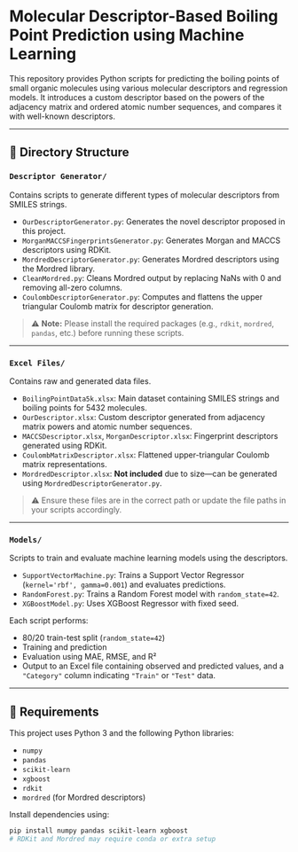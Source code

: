 # Molecular Descriptor-Based Boiling Point Prediction using Machine Learning

This repository provides Python scripts for predicting the boiling points of small organic molecules using various molecular descriptors and regression models. It introduces a custom descriptor based on the powers of the adjacency matrix and ordered atomic number sequences, and compares it with well-known descriptors.

---

## 📁 Directory Structure

### `Descriptor Generator/`
Contains scripts to generate different types of molecular descriptors from SMILES strings.

- `OurDescriptorGenerator.py`: Generates the novel descriptor proposed in this project.
- `MorganMACCSFingerprintsGenerator.py`: Generates Morgan and MACCS descriptors using RDKit.
- `MordredDescriptorGenerator.py`: Generates Mordred descriptors using the Mordred library.
- `CleanMordred.py`: Cleans Mordred output by replacing NaNs with 0 and removing all-zero columns.
- `CoulombDescriptorGenerator.py`: Computes and flattens the upper triangular Coulomb matrix for descriptor generation.

> ⚠️ **Note:** Please install the required packages (e.g., `rdkit`, `mordred`, `pandas`, etc.) before running these scripts.

---

### `Excel Files/`
Contains raw and generated data files.

- `BoilingPointData5k.xlsx`: Main dataset containing SMILES strings and boiling points for 5432 molecules.
- `OurDescriptor.xlsx`: Custom descriptor generated from adjacency matrix powers and atomic number sequences.
- `MACCSDescriptor.xlsx`, `MorganDescriptor.xlsx`: Fingerprint descriptors generated using RDKit.
- `CoulombMatrixDescriptor.xlsx`: Flattened upper-triangular Coulomb matrix representations.
- `MordredDescriptor.xlsx`: **Not included** due to size—can be generated using `MordredDescriptorGenerator.py`.

> ⚠️ Ensure these files are in the correct path or update the file paths in your scripts accordingly.

---

### `Models/`
Scripts to train and evaluate machine learning models using the descriptors.

- `SupportVectorMachine.py`: Trains a Support Vector Regressor (`kernel='rbf', gamma=0.001`) and evaluates predictions.
- `RandomForest.py`: Trains a Random Forest model with `random_state=42`.
- `XGBoostModel.py`: Uses XGBoost Regressor with fixed seed.

Each script performs:
- 80/20 train-test split (`random_state=42`)
- Training and prediction
- Evaluation using MAE, RMSE, and R²
- Output to an Excel file containing observed and predicted values, and a `"Category"` column indicating `"Train"` or `"Test"` data.

---

## 🔧 Requirements

This project uses Python 3 and the following Python libraries:
- `numpy`
- `pandas`
- `scikit-learn`
- `xgboost`
- `rdkit`
- `mordred` (for Mordred descriptors)

Install dependencies using:
```bash
pip install numpy pandas scikit-learn xgboost
# RDKit and Mordred may require conda or extra setup
